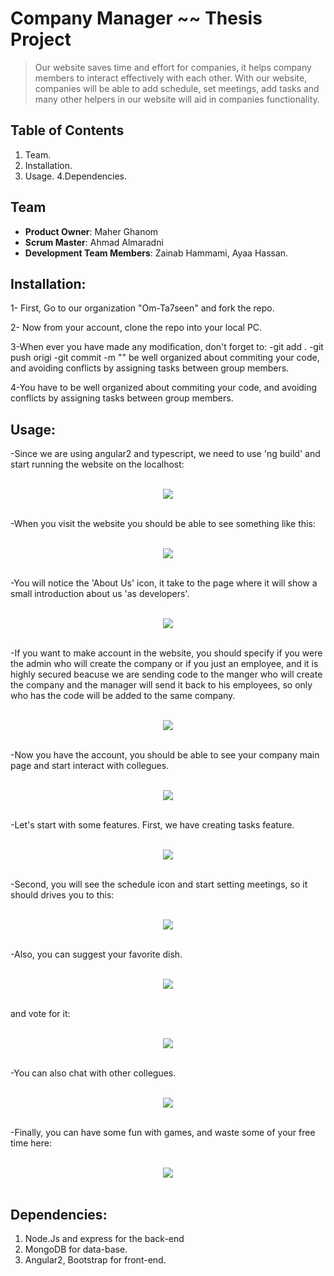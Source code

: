 #  Company Manager ~~ Thesis Project

> Our website saves time and effort for companies, it helps company members to interact effectively with each other.
With our website, companies will be able to add schedule, set meetings, add tasks and many other helpers in our website will aid in companies functionality.

## Table of Contents

1. Team.
2. Installation.
3. Usage.
4.Dependencies.

## Team

- __Product Owner__: Maher Ghanom
- __Scrum Master__: Ahmad Almaradni
- __Development Team Members__: Zainab Hammami, Ayaa Hassan.


## Installation:  

1- First, Go to our organization "Om-Ta7seen" and fork the repo.

2- Now from your account, clone the repo into your local PC.

3-When ever you have made any modification, don't forget to:
-git add .
-git push origi
-git commit -m "" be well organized about commiting your code, and avoiding conflicts by assigning tasks between group members.


4-You have to be well organized about commiting your code, and avoiding conflicts by assigning tasks between group members.

## Usage:

-Since we are using angular2 and typescript, we need to use 'ng build' and start running the website on the localhost:
<br><br>
<center>
<img src="src/assets/img/ng.png">
<br><br></center>

-When you visit the website you should be able to see something like this:
<br><br>
<center>
<img src="src/assets/img/main-page.png">
<br><br></center>

-You will notice the 'About Us' icon, it take to the page where it will show a small introduction about us 'as developers'.
<br><br>
<center>
<img src="src/assets/img/about-us.png">
<br><br></center>

-If you want to make account in the website, you should specify if you were the admin who will create the company or if you just an employee, and it is highly secured beacuse we are sending code to the manger who will create the company and the manager will send it back to his employees, so only who has the code will be added to the same company.
<br><br>
<center>
<img src="src/assets/img/sign.png">
<br><br></center>

-Now you have the account, you should be able to see your company main page and start interact with collegues.
<br><br>
<center>
<img src="src/assets/img/company-page.png">
<br><br></center>

-Let's start with some features. First, we have creating tasks feature.
<br><br>
<center>
<img src="src/assets/img/task.png">
<br><br></center>

-Second, you will see the schedule icon and start setting meetings, so it should drives you to this:
<br><br>
<center>
<img src="src/assets/img/schedule-page.png">
<br><br></center>

-Also, you can suggest your favorite dish.
<br><br>
<center>
<img src="src/assets/img/food-page.png">
<br><br></center>

and vote for it:
<br><br>
<center>
<img src="src/assets/img/vote.png">
<br><br></center>

-You can also chat with other collegues.
<br><br>
<center>
<img src="src/assets/img/chatting.png">
<br><br></center>

-Finally, you can have some fun with games, and waste some of your free time here:
<br><br>
<center>
<img src="src/assets/img/gaming.png">
<br><br></center>


## Dependencies:
1. Node.Js and express for the back-end
2. MongoDB for data-base.
3. Angular2, Bootstrap for front-end.
